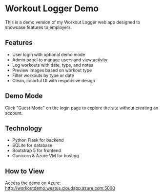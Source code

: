 # Workout Logger Demo

This is a demo version of my Workout Logger web app designed to showcase features to employers. 

## Features
- User login with optional demo mode
- Admin panel to manage users and view activity
- Log workouts with date, type, and notes
- Preview images based on workout type
- Filter workouts by type or date
- Clean, colorful UI with responsive design

## Demo Mode
Click "Guest Mode" on the login page to explore the site without creating an account.

## Technology
- Python Flask for backend
- SQLite for database
- Bootstrap 5 for frontend
- Gunicorn & Azure VM for hosting

## How to View
Access the demo on Azure: http://workoutdemo.westus.cloudapp.azure.com:5000
